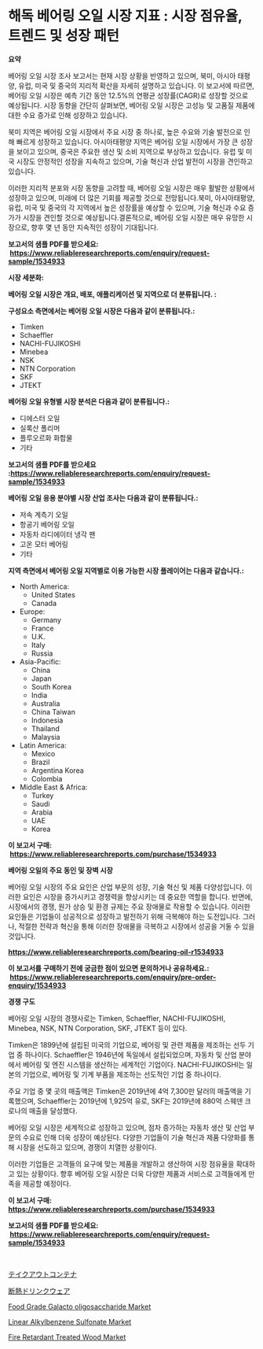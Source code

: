 <p><h1>해독 베어링 오일 시장 지표 : 시장 점유율, 트렌드 및 성장 패턴</h1></p><p><strong>요약</strong></p>
<p><p>베어링 오일 시장 조사 보고서는 현재 시장 상황을 반영하고 있으며, 북미, 아시아 태평양, 유럽, 미국 및 중국의 지리적 확산을 자세히 설명하고 있습니다. 이 보고서에 따르면, 베어링 오일 시장은 예측 기간 동안 12.5%의 연평균 성장률(CAGR)로 성장할 것으로 예상됩니다. 시장 동향을 간단히 살펴보면, 베어링 오일 시장은 고성능 및 고품질 제품에 대한 수요 증가로 인해 성장하고 있습니다.</p><p>북미 지역은 베어링 오일 시장에서 주요 시장 중 하나로, 높은 수요와 기술 발전으로 인해 빠르게 성장하고 있습니다. 아시아태평양 지역은 베어링 오일 시장에서 가장 큰 성장을 보이고 있으며, 중국은 주요한 생산 및 소비 지역으로 부상하고 있습니다. 유럽 및 미국 시장도 안정적인 성장을 지속하고 있으며, 기술 혁신과 산업 발전이 시장을 견인하고 있습니다.</p><p>이러한 지리적 분포와 시장 동향을 고려할 때, 베어링 오일 시장은 매우 활발한 상황에서 성장하고 있으며, 미래에 더 많은 기회를 제공할 것으로 전망됩니다.북미, 아시아태평양, 유럽, 미국 및 중국의 각 지역에서 높은 성장률을 예상할 수 있으며, 기술 혁신과 수요 증가가 시장을 견인할 것으로 예상됩니다.결론적으로, 베어링 오일 시장은 매우 유망한 시장으로, 향후 몇 년 동안 지속적인 성장이 기대됩니다.</p></p>
<p><strong>보고서의 샘플 PDF를 받으세요: &nbsp;<a href="https://www.reliableresearchreports.com/enquiry/request-sample/1534933">https://www.reliableresearchreports.com/enquiry/request-sample/1534933</a></strong></p>
<p><strong>시장 세분화:</strong></p>
<p><strong> 베어링 오일 시장은 개요, 배포, 애플리케이션 및 지역으로 더 분류됩니다. :</strong></p>
<p><strong>구성요소 측면에서는 베어링 오일 시장은 다음과 같이 분류됩니다.:</strong></p>
<p><ul><li>Timken</li><li>Schaeffler</li><li>NACHI-FUJIKOSHI</li><li>Minebea</li><li>NSK</li><li>NTN Corporation</li><li>SKF</li><li>JTEKT</li></ul></p>
<p><strong> 베어링 오일 유형별 시장 분석은 다음과 같이 분류됩니다.:</strong></p>
<p><ul><li>디에스터 오일</li><li>실록산 폴리머</li><li>플루오르화 화합물</li><li>기타</li></ul></p>
<p><strong>보고서의 샘플 PDF를 받으세요 :<a href="https://www.reliableresearchreports.com/enquiry/request-sample/1534933">https://www.reliableresearchreports.com/enquiry/request-sample/1534933</a></strong></p>
<p><strong> 베어링 오일 응용 분야별 시장 산업 조사는 다음과 같이 분류됩니다.:</strong></p>
<p><ul><li>저속 계측기 오일</li><li>항공기 베어링 오일</li><li>자동차 라디에이터 냉각 팬</li><li>고온 모터 베어링</li><li>기타</li></ul></p>
<p><strong>지역 측면에서 베어링 오일 지역별로 이용 가능한 시장 플레이어는 다음과 같습니다.:</strong></p>
<p><ul>
    <li>
        North America:
        <ul>
            <li>United States</li>
            <li>Canada</li>
        </ul>
    </li>
    <li>
        Europe:
        <ul>
            <li>Germany</li>
            <li>France</li>
            <li>U.K.</li>
            <li>Italy</li>
            <li>Russia</li>
        </ul>
    </li>
    <li>
        Asia-Pacific:
        <ul>
            <li>China</li>
            <li>Japan</li>
            <li>South Korea</li>
            <li>India</li>
            <li>Australia</li>
            <li>China Taiwan</li>
            <li>Indonesia</li>
            <li>Thailand</li>
            <li>Malaysia</li>
        </ul>
    </li>
    <li>
        Latin America:
        <ul>
            <li>Mexico</li>
            <li>Brazil</li>
            <li>Argentina Korea</li>
            <li>Colombia</li>
        </ul>
    </li>
    <li>
        Middle East & Africa:
        <ul>
            <li>Turkey</li>
            <li>Saudi</li>
            <li>Arabia</li>
            <li>UAE</li>
            <li>Korea</li>
        </ul>
    </li>
    </ul></p>
<p><strong>이 보고서 구매: &nbsp;<a href="https://www.reliableresearchreports.com/purchase/1534933">https://www.reliableresearchreports.com/purchase/1534933</a></strong></p>
<p><strong>베어링 오일의 주요 동인 및 장벽 시장</strong></p>
<p><p>베어링 오일 시장의 주요 요인은 산업 부문의 성장, 기술 혁신 및 제품 다양성입니다. 이러한 요인은 시장을 증가시키고 경쟁력을 향상시키는 데 중요한 역할을 합니다. 반면에, 시장에서의 경쟁, 원가 상승 및 환경 규제는 주요 장애물로 작용할 수 있습니다. 이러한 요인들은 기업들이 성공적으로 성장하고 발전하기 위해 극복해야 하는 도전입니다. 그러나, 적절한 전략과 혁신을 통해 이러한 장애물을 극복하고 시장에서 성공을 거둘 수 있을 것입니다.</p></p>
<p><strong><a href="https://www.reliableresearchreports.com/bearing-oil-r1534933">https://www.reliableresearchreports.com/bearing-oil-r1534933</a></strong></p>
<p><strong>이 보고서를 구매하기 전에 궁금한 점이 있으면 문의하거나 공유하세요.: &nbsp;<a href="https://www.reliableresearchreports.com/enquiry/pre-order-enquiry/1534933">https://www.reliableresearchreports.com/enquiry/pre-order-enquiry/1534933</a></strong></p>
<p><strong>경쟁 구도</strong></p>
<p><p>베어링 오일 시장의 경쟁사로는 Timken, Schaeffler, NACHI-FUJIKOSHI, Minebea, NSK, NTN Corporation, SKF, JTEKT 등이 있다. </p><p>Timken은 1899년에 설립된 미국의 기업으로, 베어링 및 관련 제품을 제조하는 선두 기업 중 하나이다. Schaeffler은 1946년에 독일에서 설립되었으며, 자동차 및 산업 분야에서 베어링 및 엔진 시스템을 생산하는 세계적인 기업이다. NACHI-FUJIKOSHI는 일본의 기업으로, 베어링 및 기계 부품을 제조하는 선도적인 기업 중 하나이다.</p><p>주요 기업 중 몇 곳의 매출액은 Timken은 2019년에 4억 7,300만 달러의 매출액을 기록했으며, Schaeffler는 2019년에 1,925억 유로, SKF는 2019년에 880억 스웨덴 크로나의 매출을 달성했다.</p><p>베어링 오일 시장은 세계적으로 성장하고 있으며, 점차 증가하는 자동차 생산 및 산업 부문의 수요로 인해 더욱 성장이 예상된다. 다양한 기업들이 기술 혁신과 제품 다양화를 통해 시장을 선도하고 있으며, 경쟁이 치열한 상황이다.</p><p>이러한 기업들은 고객들의 요구에 맞는 제품을 개발하고 생산하여 시장 점유율을 확대하고 있는 상황이다. 향후 베어링 오일 시장은 더욱 다양한 제품과 서비스로 고객들에게 만족을 제공할 예정이다.</p></p>
<p><strong>이 보고서 구매: &nbsp; <a href="https://www.reliableresearchreports.com/purchase/1534933">https://www.reliableresearchreports.com/purchase/1534933</a></strong></p>
<p><strong>보고서의 샘플 PDF를 받으세요: &nbsp;<a href="https://www.reliableresearchreports.com/enquiry/request-sample/1534933">https://www.reliableresearchreports.com/enquiry/request-sample/1534933</a></strong><strong></strong></p>
<p>&nbsp;</p>
<p><p><a href="https://github.com/mohamedbakry57/Market-Research-Report-List-3/blob/main/429541420115.md">テイクアウトコンテナ</a></p><p><a href="https://github.com/zjkmgcs938405/Market-Research-Report-List-1/blob/main/301513320116.md">断熱ドリンクウェア</a></p><p><a href="https://github.com/markusgodoy/Market-Research-Report-List-2/blob/main/food-grade-galacto-oligosaccharide-market.md">Food Grade Galacto oligosaccharide Market</a></p><p><a href="https://unruly-ladybug-44b.notion.site/Linear-Alkylbenzene-Sulfonate-Market-Research-Report-Provides-thorough-Industry-Overview-which-offe-2a911a92854e48728faf25229084dbb9">Linear Alkylbenzene Sulfonate Market</a></p><p><a href="https://issuu.com/reportprime-2/docs/fire-retardant-treated-wood-market-size-2030.pptx">Fire Retardant Treated Wood Market</a></p></p>
